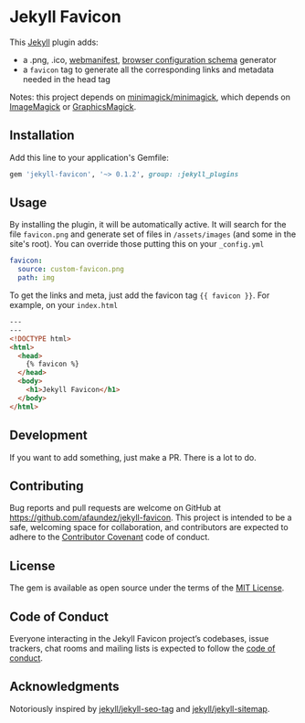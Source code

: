 # Jekyll Favicon

This [Jekyll](https://jekyllrb.com) plugin adds:

- a .png, .ico, [webmanifest](https://developer.mozilla.org/en-US/docs/Web/Manifest), [browser configuration schema](https://docs.microsoft.com/en-us/previous-versions/windows/internet-explorer/ie-developer/platform-apis/dn320426%28v=vs.85%29) generator
- a `favicon` tag to generate all the corresponding links and metadata needed in the head tag

Notes: this project depends on [minimagick/minimagick](https://github.com/minimagick/minimagick/), which depends on [ImageMagick](https://imagemagick.org/) or [GraphicsMagick](http://www.graphicsmagick.org/).

## Installation

Add this line to your application's Gemfile:

```ruby
gem 'jekyll-favicon', '~> 0.1.2', group: :jekyll_plugins
```

## Usage

By installing the plugin, it will be automatically active. It will search for the file `favicon.png` and generate set of files in `/assets/images` (and some in the site's root). You can override those putting this on your `_config.yml`

```yaml
favicon:
  source: custom-favicon.png
  path: img
```

To get the links and meta, just add the favicon tag `{{ favicon }}`. For example, on your `index.html`

```html
---
---
<!DOCTYPE html>
<html>
  <head>
    {% favicon %}
  </head>
  <body>
    <h1>Jekyll Favicon</h1>
  </body>
</html>
```

## Development

If you want to add something, just make a PR. There is a lot to do.

## Contributing

Bug reports and pull requests are welcome on GitHub at https://github.com/afaundez/jekyll-favicon. This project is intended to be a safe, welcoming space for collaboration, and contributors are expected to adhere to the [Contributor Covenant](http://contributor-covenant.org) code of conduct.

## License

The gem is available as open source under the terms of the [MIT License](https://opensource.org/licenses/MIT).

## Code of Conduct

Everyone interacting in the Jekyll Favicon project’s codebases, issue trackers, chat rooms and mailing lists is expected to follow the [code of conduct](https://github.com/afaundez/jekyll-favicon/blob/master/CODE_OF_CONDUCT.md).

## Acknowledgments

Notoriously inspired by [jekyll/jekyll-seo-tag](https://github.com/jekyll/jekyll-seo-tag) and [jekyll/jekyll-sitemap](https://github.com/jekyll/jekyll-sitemap).
